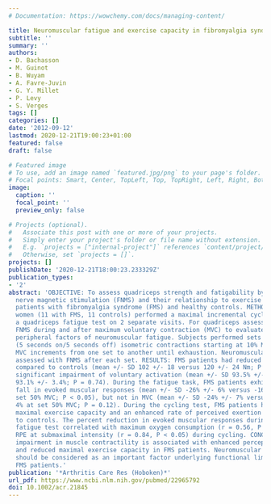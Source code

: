 ```yaml
---
# Documentation: https://wowchemy.com/docs/managing-content/

title: Neuromuscular fatigue and exercise capacity in fibromyalgia syndrome
subtitle: ''
summary: ''
authors:
- D. Bachasson
- M. Guinot
- B. Wuyam
- A. Favre-Juvin
- G. Y. Millet
- P. Levy
- S. Verges
tags: []
categories: []
date: '2012-09-12'
lastmod: 2020-12-21T19:00:23+01:00
featured: false
draft: false

# Featured image
# To use, add an image named `featured.jpg/png` to your page's folder.
# Focal points: Smart, Center, TopLeft, Top, TopRight, Left, Right, BottomLeft, Bottom, BottomRight.
image:
  caption: ''
  focal_point: ''
  preview_only: false

# Projects (optional).
#   Associate this post with one or more of your projects.
#   Simply enter your project's folder or file name without extension.
#   E.g. `projects = ["internal-project"]` references `content/project/deep-learning/index.md`.
#   Otherwise, set `projects = []`.
projects: []
publishDate: '2020-12-21T18:00:23.233329Z'
publication_types:
- '2'
abstract: 'OBJECTIVE: To assess quadriceps strength and fatigability by using femoral
  nerve magnetic stimulation (FNMS) and their relationship to exercise capacity in
  patients with fibromyalgia syndrome (FMS) and healthy controls. METHODS: Twenty-two
  women (11 with FMS, 11 controls) performed a maximal incremental cycling test and
  a quadriceps fatigue test on 2 separate visits. For quadriceps assessment, we used
  FNMS during and after maximum voluntary contraction (MVC) to evaluate central and
  peripheral factors of neuromuscular fatigue. Subjects performed sets of 10 intermittent
  (5 seconds on/5 seconds off) isometric contractions starting at 10% MVC, in 10%
  MVC increments from one set to another until exhaustion. Neuromuscular fatigue was
  assessed with FNMS after each set. RESULTS: FMS patients had reduced initial MVC
  compared to controls (mean +/- SD 102 +/- 18 versus 120 +/- 24 Nm; P < 0.05) without
  significant impairment of voluntary activation (mean +/- SD 93.5% +/- 3.0% versus
  93.1% +/- 3.4%; P = 0.74). During the fatigue task, FMS patients exhibited a greater
  fall in evoked muscular responses (mean +/- SD -26% +/- 6% versus -16% +/- 8% at
  set 50% MVC; P < 0.05), but not in MVC (mean +/- SD -24% +/- 7% versus -19% +/-
  4% at set 50% MVC; P = 0.12). During the cycling test, FMS patients had lowered
  maximal exercise capacity and an enhanced rate of perceived exertion (RPE) compared
  to controls. The percent reduction in evoked muscular responses during the quadriceps
  fatigue test correlated with maximum oxygen consumption (r = 0.56, P < 0.05) and
  RPE at submaximal intensity (r = 0.84, P < 0.05) during cycling. CONCLUSION: Greater
  impairment in muscle contractility is associated with enhanced perception of exertion
  and reduced maximal exercise capacity in FMS patients. Neuromuscular impairments
  should be considered as an important factor underlying functional limitations in
  FMS patients.'
publication: '*Arthritis Care Res (Hoboken)*'
url_pdf: https://www.ncbi.nlm.nih.gov/pubmed/22965792
doi: 10.1002/acr.21845
---
```


